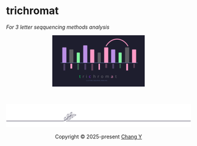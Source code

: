 # trichromat

_For 3 letter seqquencing methods analysis_

<center>
    <img src="./docs/trichromat-logo.svg" width="50%" alt="logo" />
</center>

&nbsp;

<p align="center">
<img
  src="https://raw.githubusercontent.com/y9c/y9c/master/resource/footer_line.svg?sanitize=true"
/>
</p>
<p align="center">
Copyright &copy; 2025-present
<a href="https://github.com/y9c" target="_blank">Chang Y</a>
</p>
<p align="center">
